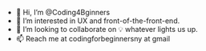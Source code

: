 - 👋 Hi, I’m @Coding4Bginners
- 👀 I’m interested in UX and front-of-the-front-end. 
- 💞️ I’m looking to collaborate on 💡 whatever lights us up.
- 📫 Reach me at codingforbeginnersny at gmail

<!---
Coding4Bginners/Coding4Bginners is a ✨ special ✨ repository because its `README.md` (this file) appears on your GitHub profile.
You can click the Preview link to take a look at your changes.
--->
